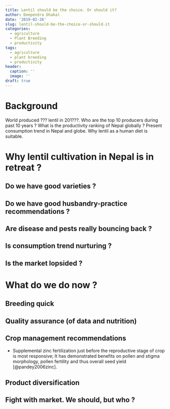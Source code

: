 ```yaml
---
title: Lentil should be the choice. Or should it?
author: Deependra Dhakal
date: '2019-02-26'
slug: lentil-should-be-the-choice-or-should-it
categories:
  - agriculture
  - Plant Breeding
  - productivity
tags:
  - agriculture
  - plant breeding
  - productivity
header:
  caption: ''
  image: ''
draft: true
---
```


# Background

World produced ??? lentil in 201???. 
Who are the top 10 producers during past 10 years ? 
What is the productivity ranking of Nepal globally ?
Present consumption trend in Nepal and globe.
Why lentil as a human diet is suitable. 

# Why lentil cultivation in Nepal is in retreat ?

## Do we have good varieties ?

## Do we have good husbandry-practice recommendations ?

## Are disease and pests really bouncing back ?

## Is consumption trend nurturing ?

## Is the market lopsided ? 

# What do we do now ?

## Breeding quick

## Quality assurance (of data and nutrition)

## Crop management recommendations

- Supplemental zinc fertilization just before the reproductive stage of crop is most responsive; It has demonstrated benefits on pollen and stigma morphology, pollen fertility and thus overall seed yield [@pandey2006zinc]. 

## Product diversification

## Fight with market. We should, but who ?
